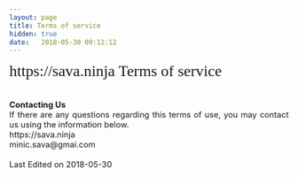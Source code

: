 ```yaml
---
layout: page
title: Terms of service
hidden: true
date:   2018-05-30 09:12:12
---
```


<style>
#ppBody
{
    font-size:11pt;
    width:100%;
    margin:0 auto;
    text-align:justify;
}

#ppHeader
{
    font-family:verdana;
    font-size:21pt;
    width:100%;
    margin:0 auto;
}

.ppConsistencies
{
    display:none;
}
</style><div id='ppHeader'>https://sava.ninja Terms of service</div>
<div id='ppBody'>
<br /><br />
<strong>Contacting Us</strong>
<br />
<div class='innerText'>If there are any questions regarding this terms of use, you may contact us using the information below.</div>
<div class='innerText'>https://sava.ninja</div>
<div class='innerText'>minic.sava@gmai.com</div><div class='innerText'><br>Last Edited on 2018-05-30
</div>
